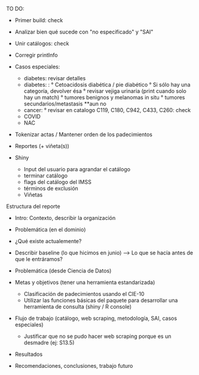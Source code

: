 TO DO:

- Primer build: check
- Analizar bien qué sucede con "no especificado" y "SAI"
- Unir catálogos: check
- Corregir printInfo

- Casos especiales:
   * diabetes: revisar detalles
   * diabetes: :
      ° Cetoacidosis diabética / pie diabético
      ° Si sólo hay una categoría, devolver ésa
      ° revisar vejiga urinaria (print cuando solo hay un match)
      ° tumores benignos y melanomas in situ
      ° tumores secundarios/metastasis **aun no
    * cancer:
      ° revisar en catalogo C119, C180, C942, C433, C260: check
   * COVID
   * NAC
- Tokenizar actas / Mantener orden de los padecimientos

- Reportes (+ viñeta(s))
- Shiny

  * Input del usuario para agrandar el catálogo
  * terminar catálogo
  * flags del catálogo del IMSS
  * términos de exclusión
  * Viñetas


Estructura del reporte
- Intro: Contexto, describir la organización
- Problemática (en el dominio)
- ¿Qué existe actualemente?
- Describir baseline (lo que hicimos en junio) --> Lo que se hacía antes de que le entráramos?
- Problemática (desde Ciencia de Datos)
- Metas y objetivos (tener una herramienta estandarizada)
  - Clasificación de padecimientos usando el CIE-10
  - Utilizar las funciones básicas del paquete para desarrollar una herramienta
    de consulta (shiny / R console)

- Flujo de trabajo (catálogo, web scraping, metodología, SAI, casos especiales)
  * Justificar que no se pudo hacer web scraping porque es un desmadre (ej: S13.5)
- Resultados
- Recomendaciones, conclusiones, trabajo futuro




